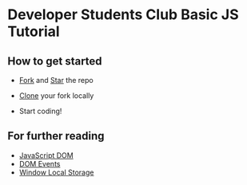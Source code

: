 # **Developer Students Club** Basic JS Tutorial

## How to get started

- [Fork](https://docs.github.com/en/get-started/quickstart/fork-a-repo) and [Star](https://docs.github.com/en/get-started/exploring-projects-on-github/saving-repositories-with-stars) the repo

- [Clone](https://docs.github.com/en/repositories/creating-and-managing-repositories/cloning-a-repository) your fork locally

- Start coding!

## For further reading

- [JavaScript DOM](https://www.w3schools.com/js/js_htmldom.asp)
- [DOM Events](https://www.w3schools.com/js/js_htmldom_events.asp)
- [Window Local Storage](https://www.w3schools.com/jsref/prop_win_localstorage.asp)

